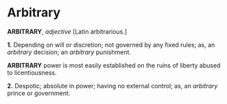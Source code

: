 # Arbitrary

**ARBITRARY**, _adjective_ \[Latin arbitrarious.\]

**1.** Depending on will or discretion; not governed by any fixed rules; as, an _arbitrary_ decision; an _arbitrary_ punishment.

**ARBITRARY** power is most easily established on the ruins of liberty abused to licentiousness.

**2.** Despotic; absolute in power; having no external control; as, an _arbitrary_ prince or government.
